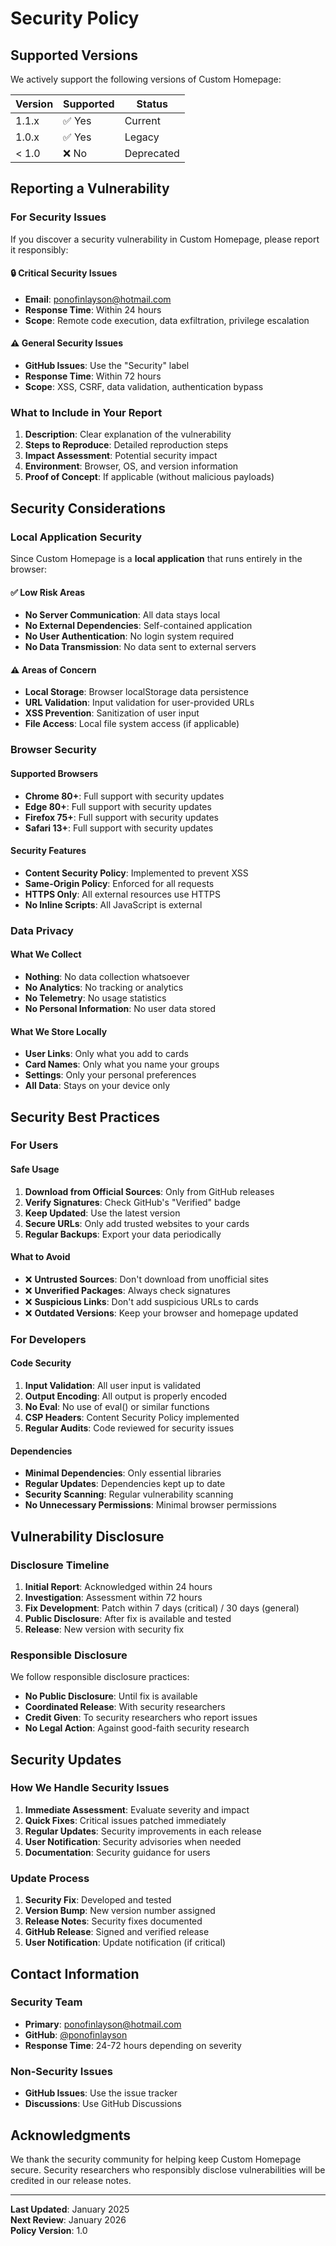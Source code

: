 # Security Policy

## Supported Versions

We actively support the following versions of Custom Homepage:

| Version | Supported          | Status |
| ------- | ------------------ | ------ |
| 1.1.x   | ✅ Yes             | Current |
| 1.0.x   | ✅ Yes             | Legacy |
| < 1.0   | ❌ No              | Deprecated |

## Reporting a Vulnerability

### **For Security Issues**

If you discover a security vulnerability in Custom Homepage, please report it responsibly:

#### **🔒 Critical Security Issues**
- **Email**: [ponofinlayson@hotmail.com](mailto:ponofinlayson@hotmail.com)
- **Response Time**: Within 24 hours
- **Scope**: Remote code execution, data exfiltration, privilege escalation

#### **⚠️ General Security Issues**
- **GitHub Issues**: Use the "Security" label
- **Response Time**: Within 72 hours
- **Scope**: XSS, CSRF, data validation, authentication bypass

### **What to Include in Your Report**
1. **Description**: Clear explanation of the vulnerability
2. **Steps to Reproduce**: Detailed reproduction steps
3. **Impact Assessment**: Potential security impact
4. **Environment**: Browser, OS, and version information
5. **Proof of Concept**: If applicable (without malicious payloads)

## Security Considerations

### **Local Application Security**

Since Custom Homepage is a **local application** that runs entirely in the browser:

#### **✅ Low Risk Areas**
- **No Server Communication**: All data stays local
- **No External Dependencies**: Self-contained application
- **No User Authentication**: No login system required
- **No Data Transmission**: No data sent to external servers

#### **⚠️ Areas of Concern**
- **Local Storage**: Browser localStorage data persistence
- **URL Validation**: Input validation for user-provided URLs
- **XSS Prevention**: Sanitization of user input
- **File Access**: Local file system access (if applicable)

### **Browser Security**

#### **Supported Browsers**
- **Chrome 80+**: Full support with security updates
- **Edge 80+**: Full support with security updates
- **Firefox 75+**: Full support with security updates
- **Safari 13+**: Full support with security updates

#### **Security Features**
- **Content Security Policy**: Implemented to prevent XSS
- **Same-Origin Policy**: Enforced for all requests
- **HTTPS Only**: All external resources use HTTPS
- **No Inline Scripts**: All JavaScript is external

### **Data Privacy**

#### **What We Collect**
- **Nothing**: No data collection whatsoever
- **No Analytics**: No tracking or analytics
- **No Telemetry**: No usage statistics
- **No Personal Information**: No user data stored

#### **What We Store Locally**
- **User Links**: Only what you add to cards
- **Card Names**: Only what you name your groups
- **Settings**: Only your personal preferences
- **All Data**: Stays on your device only

## Security Best Practices

### **For Users**

#### **Safe Usage**
1. **Download from Official Sources**: Only from GitHub releases
2. **Verify Signatures**: Check GitHub's "Verified" badge
3. **Keep Updated**: Use the latest version
4. **Secure URLs**: Only add trusted websites to your cards
5. **Regular Backups**: Export your data periodically

#### **What to Avoid**
- ❌ **Untrusted Sources**: Don't download from unofficial sites
- ❌ **Unverified Packages**: Always check signatures
- ❌ **Suspicious Links**: Don't add suspicious URLs to cards
- ❌ **Outdated Versions**: Keep your browser and homepage updated

### **For Developers**

#### **Code Security**
1. **Input Validation**: All user input is validated
2. **Output Encoding**: All output is properly encoded
3. **No Eval**: No use of eval() or similar functions
4. **CSP Headers**: Content Security Policy implemented
5. **Regular Audits**: Code reviewed for security issues

#### **Dependencies**
- **Minimal Dependencies**: Only essential libraries
- **Regular Updates**: Dependencies kept up to date
- **Security Scanning**: Regular vulnerability scanning
- **No Unnecessary Permissions**: Minimal browser permissions

## Vulnerability Disclosure

### **Disclosure Timeline**

1. **Initial Report**: Acknowledged within 24 hours
2. **Investigation**: Assessment within 72 hours
3. **Fix Development**: Patch within 7 days (critical) / 30 days (general)
4. **Public Disclosure**: After fix is available and tested
5. **Release**: New version with security fix

### **Responsible Disclosure**

We follow responsible disclosure practices:

- **No Public Disclosure**: Until fix is available
- **Coordinated Release**: With security researchers
- **Credit Given**: To security researchers who report issues
- **No Legal Action**: Against good-faith security research

## Security Updates

### **How We Handle Security Issues**

1. **Immediate Assessment**: Evaluate severity and impact
2. **Quick Fixes**: Critical issues patched immediately
3. **Regular Updates**: Security improvements in each release
4. **User Notification**: Security advisories when needed
5. **Documentation**: Security guidance for users

### **Update Process**

1. **Security Fix**: Developed and tested
2. **Version Bump**: New version number assigned
3. **Release Notes**: Security fixes documented
4. **GitHub Release**: Signed and verified release
5. **User Notification**: Update notification (if critical)

## Contact Information

### **Security Team**
- **Primary**: [ponofinlayson@hotmail.com](mailto:ponofinlayson@hotmail.com)
- **GitHub**: [@ponofinlayson](https://github.com/ponofinlayson)
- **Response Time**: 24-72 hours depending on severity

### **Non-Security Issues**
- **GitHub Issues**: Use the issue tracker
- **Discussions**: Use GitHub Discussions

## Acknowledgments

We thank the security community for helping keep Custom Homepage secure. Security researchers who responsibly disclose vulnerabilities will be credited in our release notes.

---

**Last Updated**: January 2025  
**Next Review**: January 2026  
**Policy Version**: 1.0
